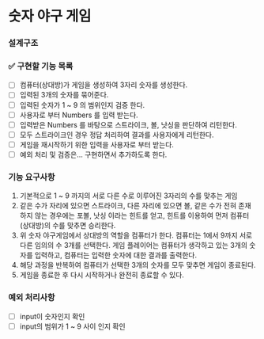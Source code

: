 # 숫자 야구 게임

### 설계구조

### ✅ 구현할 기능 목록

- [ ] 컴퓨터(상대방)가 게임을 생성하여 3자리 숫자를 생성한다.   
- [ ] 입력된 3개의 숫자를 묶어준다.
- [ ] 입력된 숫자가 1 ~ 9 의 범위인지 검증 한다.
- [ ] 사용자로 부터 Numbers 를 입력 받는다.
- [ ] 입력받은 Numbers 를 바탕으로 스트라이크, 볼, 낫싱을 판단하여 리턴한다.
- [ ] 모두 스트라이크인 경우 정답 처리하여 결과를 사용자에게 리턴한다.
- [ ] 게임을 재시작하기 위한 입력을 사용자로 부터 받는다.
- [ ] 예외 처리 및 검증은... 구현하면서 추가하도록 한다.

### 기능 요구사항

1. 기본적으로 1 ~ 9 까지의 서로 다른 수로 이루어진 3자리의 수를 맞추는 게임
2. 같은 수가 자리에 있으면 스트라이크, 다른 자리에 있으면 볼, 같은 수가 전혀 존재 하지 않는 경우에는 포볼, 낫싱 이라는 힌트를 얻고,
힌트를 이용하여 먼저 컴퓨터(상대방)의 수를 맞추면 승리한다.
3. 위 숫자 야구게임에서 상대방의 역할을 컴퓨터가 한다. 컴퓨터는 1에서 9까지 서로 다른 임의의 수 3개를 선택한다. 게임 플레이어는 컴퓨터가 생각하고 있는 3개의 숫자를 입력하고, 
컴퓨터는 입력한 숫자에 대한 결과를 출력한다.
4. 해당 과정을 반복하여 컴퓨터가 선택한 3개의 숫자를 모두 맞추면 게임이 종료된다.
5. 게임을 종료한 후 다시 시작하거나 완전히 종료할 수 있다.

### 예외 처리사항

- [ ] input이 숫자인지 확인
- [ ] input의 범위가 1 ~ 9 사이 인지 확인
